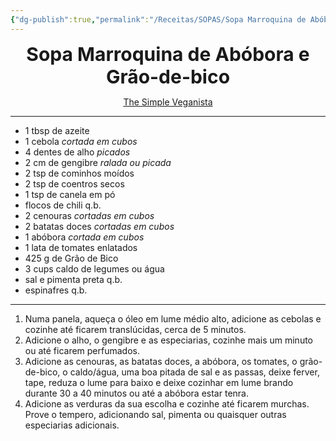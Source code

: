 ```yaml
---
{"dg-publish":true,"permalink":"/Receitas/SOPAS/Sopa Marroquina de Abóbora e Grão de bico/"}
---
```


<div style="text-align: center;"> <span style="font-size: 30px;"><b>Sopa Marroquina de Abóbora e Grão-de-bico</b></span> </div>

<span class="center"> <center> [The Simple Veganista](https://simple-veganista.com/moroccan-pumpkin-chickpea-stew/#tasty-recipes-8507-jump-target) </center></span>

---
- 1 tbsp de azeite
- 1 cebola *cortada em cubos*
- 4 dentes de alho *picados*
- 2 cm de gengibre *ralada ou picada*
- 2 tsp de cominhos moídos
- 2 tsp de coentros secos
- 1 tsp de canela em pó
- flocos de chili q.b.
- 2 cenouras *cortadas em cubos*
- 2 batatas doces *cortadas em cubos*
- 1 abóbora *cortada em cubos* 
- 1 lata de tomates enlatados
- 425 g de Grão de Bico
- 3 cups caldo de legumes ou água
- sal e pimenta preta q.b.
- espinafres q.b.
---
1. Numa panela, aqueça o óleo em lume médio alto, adicione as cebolas e cozinhe até ficarem translúcidas, cerca de 5 minutos. 
2. Adicione o alho, o gengibre e as especiarias, cozinhe mais um minuto ou até ficarem perfumados.
3. Adicione as cenouras, as batatas doces, a abóbora, os tomates, o grão-de-bico, o caldo/água, uma boa pitada de sal e as passas, deixe ferver, tape, reduza o lume para baixo e deixe cozinhar em lume brando durante 30 a 40 minutos ou até a abóbora estar tenra.
4. Adicione as verduras da sua escolha e cozinhe até ficarem murchas. Prove o tempero, adicionando sal, pimenta ou quaisquer outras especiarias adicionais.